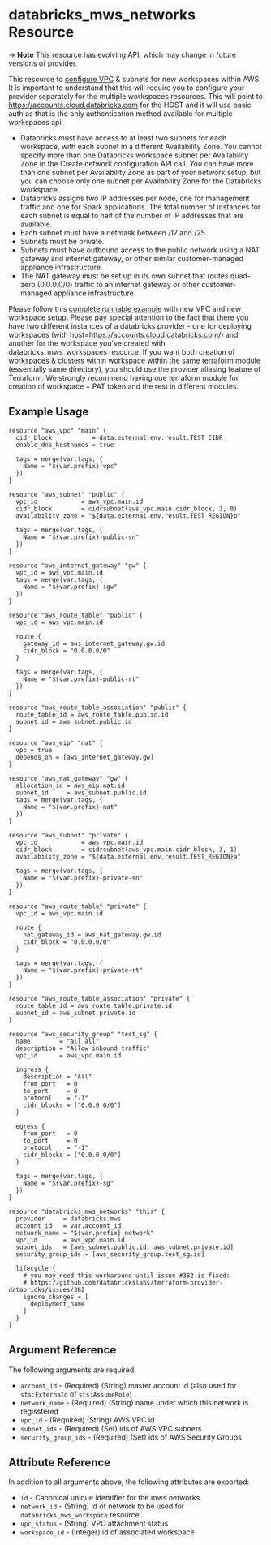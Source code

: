 # databricks_mws_networks Resource

-> **Note** This resource has evolving API, which may change in future versions of provider.

This resource to [configure VPC](https://docs.databricks.com/administration-guide/cloud-configurations/aws/customer-managed-vpc.html) & subnets for new workspaces within AWS. It is important to understand that this will require you to configure your provider separately for the multiple workspaces resources. This will point to https://accounts.cloud.databricks.com for the HOST and it will use basic auth as that is the only authentication method available for multiple workspaces api. 

* Databricks must have access to at least two subnets for each workspace, with each subnet in a different Availability Zone. You cannot specify more than one Databricks workspace subnet per Availability Zone in the Create network configuration API call. You can have more than one subnet per Availability Zone as part of your network setup, but you can choose only one subnet per Availability Zone for the Databricks workspace.
* Databricks assigns two IP addresses per node, one for management traffic and one for Spark applications. The total number of instances for each subnet is equal to half of the number of IP addresses that are available.
* Each subnet must have a netmask between /17 and /25.
* Subnets must be private.
* Subnets must have outbound access to the public network using a NAT gateway and internet gateway, or other similar customer-managed appliance infrastructure.
* The NAT gateway must be set up in its own subnet that routes quad-zero (0.0.0.0/0) traffic to an internet gateway or other customer-managed appliance infrastructure.

Please follow this [complete runnable example](https://github.com/databrickslabs/terraform-provider-databricks/blob/master/scripts/awsmt-integration/main.tf) with new VPC and new workspace setup. Please pay special attention to the fact that there you have two different instances of a databricks provider - one for deploying workspaces (with host=https://accounts.cloud.databricks.com/) and another for the workspace you've created with databricks_mws_workspaces resource. If you want both creation of workspaces & clusters within workspace within the same terraform module (essentially same directory), you should use the provider aliasing feature of Terraform. We strongly recommend having one terraform module for creation of workspace + PAT token and the rest in different modules.

## Example Usage

```hcl
resource "aws_vpc" "main" {
  cidr_block           = data.external.env.result.TEST_CIDR
  enable_dns_hostnames = true

  tags = merge(var.tags, {
    Name = "${var.prefix}-vpc"
  })
}

resource "aws_subnet" "public" {
  vpc_id            = aws_vpc.main.id
  cidr_block        = cidrsubnet(aws_vpc.main.cidr_block, 3, 0)
  availability_zone = "${data.external.env.result.TEST_REGION}b"

  tags = merge(var.tags, {
    Name = "${var.prefix}-public-sn"
  })
}

resource "aws_internet_gateway" "gw" {
  vpc_id = aws_vpc.main.id
  tags = merge(var.tags, {
    Name = "${var.prefix}-igw"
  })
}

resource "aws_route_table" "public" {
  vpc_id = aws_vpc.main.id
  
  route {
    gateway_id = aws_internet_gateway.gw.id
    cidr_block = "0.0.0.0/0"
  }

  tags = merge(var.tags, {
    Name = "${var.prefix}-public-rt"
  })
}

resource "aws_route_table_association" "public" {
  route_table_id = aws_route_table.public.id
  subnet_id = aws_subnet.public.id
}

resource "aws_eip" "nat" {
  vpc = true
  depends_on = [aws_internet_gateway.gw]
}

resource "aws_nat_gateway" "gw" {
  allocation_id = aws_eip.nat.id
  subnet_id     = aws_subnet.public.id
  tags = merge(var.tags, {
    Name = "${var.prefix}-nat"
  })
}

resource "aws_subnet" "private" {
  vpc_id            = aws_vpc.main.id
  cidr_block        = cidrsubnet(aws_vpc.main.cidr_block, 3, 1)
  availability_zone = "${data.external.env.result.TEST_REGION}a"

  tags = merge(var.tags, {
    Name = "${var.prefix}-private-sn"
  })
}

resource "aws_route_table" "private" {
  vpc_id = aws_vpc.main.id

  route {
    nat_gateway_id = aws_nat_gateway.gw.id
    cidr_block = "0.0.0.0/0"
  }

  tags = merge(var.tags, {
    Name = "${var.prefix}-private-rt"
  })
}

resource "aws_route_table_association" "private" {
  route_table_id = aws_route_table.private.id
  subnet_id = aws_subnet.private.id
}

resource "aws_security_group" "test_sg" {
  name        = "all all"
  description = "Allow inbound traffic"
  vpc_id      = aws_vpc.main.id

  ingress {
    description = "All"
    from_port   = 0
    to_port     = 0
    protocol    = "-1"
    cidr_blocks = ["0.0.0.0/0"]
  }

  egress {
    from_port   = 0
    to_port     = 0
    protocol    = "-1"
    cidr_blocks = ["0.0.0.0/0"]
  }

  tags = merge(var.tags, {
    Name = "${var.prefix}-sg"
  })
}

resource "databricks_mws_networks" "this" {
  provider     = databricks.mws
  account_id   = var.account_id
  network_name = "${var.prefix}-network"
  vpc_id       = aws_vpc.main.id
  subnet_ids   = [aws_subnet.public.id, aws_subnet.private.id]
  security_group_ids = [aws_security_group.test_sg.id]

  lifecycle {
    # you may need this workaround until issue #382 is fixed:
    # https://github.com/databrickslabs/terraform-provider-databricks/issues/382
    ignore_changes = [
      deployment_name
    ]
  }
}
```

## Argument Reference

The following arguments are required:

* `account_id` - (Required) (String) master account id (also used for `sts:ExternaId` of `sts:AssumeRole`)
* `network_name` - (Required) (String) name under which this network is regisstered
* `vpc_id` - (Required) (String) AWS VPC id
* `subnet_ids` - (Required) (Set) ids of AWS VPC subnets
* `security_group_ids` - (Required) (Set) ids of AWS Security Groups

## Attribute Reference

In addition to all arguments above, the following attributes are exported:

* `id` - Canonical unique identifier for the mws networks.
* `network_id` - (String) id of network to be used for `databricks_mws_workspace` resource.
* `vpc_status` - (String) VPC attachment status
* `workspace_id` - (Integer) id of associated workspace

